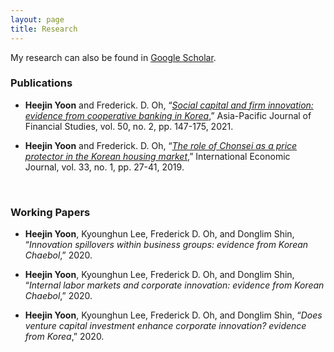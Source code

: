 ```yaml
---
layout: page
title: Research
---
```



My research can also be found in [Google Scholar](https://scholar.google.com/citations?user=yoon09269).



### Publications

- **Heejin Yoon** and Frederick. D. Oh, “[_Social capital and firm innovation: evidence from cooperative banking in Korea_](https://onlinelibrary.wiley.com/doi/full/10.1111/ajfs.12333),” Asia-Pacific Journal of Financial Studies, vol. 50, no. 2, pp. 147-175, 2021.

- **Heejin Yoon** and Frederick. D. Oh, “[_The role of Chonsei as a price protector in the Korean housing market_](https://www.tandfonline.com/doi/abs/10.1080/10168737.2019.1570300),” International Economic Journal, vol. 33, no. 1, pp. 27-41, 2019. 
<br/>

### Working Papers

- **Heejin Yoon**, Kyounghun Lee, Frederick D. Oh, and Donglim Shin, “_Innovation spillovers within business groups: evidence from Korean Chaebol_,” 2020.

- **Heejin Yoon**, Kyounghun Lee, Frederick D. Oh, and Donglim Shin, “_Internal labor markets and corporate innovation: evidence from Korean Chaebol_,” 2020.

- **Heejin Yoon**, Kyounghun Lee, Frederick D. Oh, and Donglim Shin, “_Does venture capital investment enhance corporate innovation? evidence from Korea_,” 2020.
